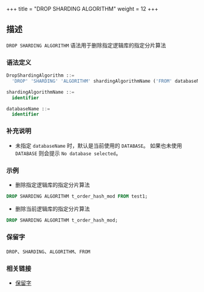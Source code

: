 +++
title = "DROP SHARDING ALGORITHM"
weight = 12
+++

## 描述

`DROP SHARDING ALGORITHM` 语法用于删除指定逻辑库的指定分片算法

### 语法定义

```sql
DropShardingAlgorithm ::=
  'DROP' 'SHARDING' 'ALGORITHM' shardingAlgorithmName ('FROM' databaseName)?

shardingAlgorithmName ::=
  identifier

databaseName ::=
  identifier
```

### 补充说明

- 未指定 `databaseName` 时，默认是当前使用的 `DATABASE`。 如果也未使用 `DATABASE` 则会提示 `No database selected`。

### 示例

- 删除指定逻辑库的指定分片算法

```sql
DROP SHARDING ALGORITHM t_order_hash_mod FROM test1;
```

- 删除当前逻辑库的指定分片算法

```sql
DROP SHARDING ALGORITHM t_order_hash_mod;
```

### 保留字

`DROP`、`SHARDING`、`ALGORITHM`、`FROM`

### 相关链接

- [保留字](/cn/reference/distsql/syntax/reserved-word/)